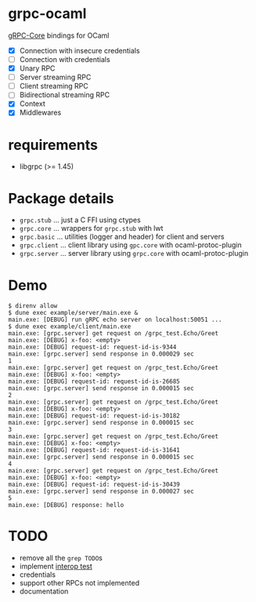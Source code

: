 grpc-ocaml
===

[gRPC-Core](https://github.com/grpc/grpc) bindings for OCaml

- [x] Connection with insecure credentials
- [ ] Connection with credentials
- [x] Unary RPC
- [ ] Server streaming RPC
- [ ] Client streaming RPC
- [ ] Bidirectional streaming RPC
- [x] Context
- [x] Middlewares

# requirements
- libgrpc (>= 1.45)

# Package details
- `grpc.stub` ... just a C FFI using ctypes
- `grpc.core` ... wrappers for `grpc.stub` with lwt
- `grpc.basic` ... utilities (logger and header) for client and servers
- `grpc.client` ... client library using `gpc.core` with ocaml-protoc-plugin
- `grpc.server` ... server library using `grpc.core` with ocaml-protoc-plugin

# Demo
```shell
$ direnv allow
$ dune exec example/server/main.exe &
main.exe: [DEBUG] run gRPC echo server on localhost:50051 ...
$ dune exec example/client/main.exe
main.exe: [grpc.server] get request on /grpc_test.Echo/Greet
main.exe: [DEBUG] x-foo: <empty>
main.exe: [DEBUG] request-id: request-id-is-9344
main.exe: [grpc.server] send response in 0.000029 sec
1
main.exe: [grpc.server] get request on /grpc_test.Echo/Greet
main.exe: [DEBUG] x-foo: <empty>
main.exe: [DEBUG] request-id: request-id-is-26685
main.exe: [grpc.server] send response in 0.000015 sec
2
main.exe: [grpc.server] get request on /grpc_test.Echo/Greet
main.exe: [DEBUG] x-foo: <empty>
main.exe: [DEBUG] request-id: request-id-is-30182
main.exe: [grpc.server] send response in 0.000015 sec
3
main.exe: [grpc.server] get request on /grpc_test.Echo/Greet
main.exe: [DEBUG] x-foo: <empty>
main.exe: [DEBUG] request-id: request-id-is-31641
main.exe: [grpc.server] send response in 0.000015 sec
4
main.exe: [grpc.server] get request on /grpc_test.Echo/Greet
main.exe: [DEBUG] x-foo: <empty>
main.exe: [DEBUG] request-id: request-id-is-30439
main.exe: [grpc.server] send response in 0.000027 sec
5
main.exe: [DEBUG] response: hello
```

# TODO
- remove all the `grep TODO`s
- implement [interop test](https://github.com/grpc/grpc/blob/master/doc/interop-test-descriptions.md)
- credentials
- support other RPCs not implemented
- documentation
